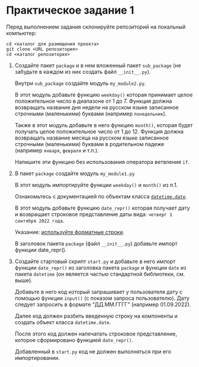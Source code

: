 # Практическое задание 1

Перед выполнением задания склонируйте репозиторий на локальный компьютер:

```
cd <каталог для размещения проекта>
git clone <URL репозитория>
cd <каталог репозитория>
```

1. Создайте пакет `package` и в нем вложенный пакет `sub_package` (не забудьте в каждом из них создать файл `__init__.py`).

   Внутри `sub_package` создайте модуль `my_module2.py`.
   
   В этот модуль добавьте функцию `weekday()` которая принимает целое положительное число в диапазоне от 1 до 7. Функция должна возвращать название дня недели на русском языке записанное строчными (маленькими) буквами (например `понедельник`).

   Также в этот модуль добавьте в него функцию `month()`, которая будет получать целое положительное число от 1 до 12. Функция должна возвращать название месяца на русском языке записанное строчными (маленькими) буквами в родительном падеже (например `января`, `февраля` и т.п.).

   Напишите эти функцию без использования оператора ветвления `if`.

2. В пакет `package` создайте модуль `my_module1.py`

   В этот модуль импортируйте функции `weekday()` и `month()` из п.1.

   Ознакомьтесь с документацией по объектам класса [`datetime.date`](https://docs.python.org/3/library/datetime.html#date-objects).

   В этот модуль добавьте функцию `date_repr()` которая получает дату и возвращает строковое представление даты вида: `четверг 1 сентября 2022 года`.

   Указание: [используйте форматные строки](https://pythonz.net/references/named/str-f/).

   В заголовок пакета `package` (файл `__init__.py`) добавьте импорт функции date_repr().

3. Создайте стартовый скрипт `start.py` и добавьте в него импорт функции `date_repr()` из заголовка пакета `package` и функции `date` из пакета `datetime` (он является частью стандартной библиотеки, см. выше).

   Добавьте в него код который запрашивает у пользователя дату с помощью функции `input()` (с показом запроса пользователю). Дату следует запросить в формате "ДД.ММ.ГГГГ" (например 01.09.2022).

   Далее код должен разбить введенную строку на компоненты и создать объект класса `datetime.date`.

   После этого код должен напечатать строковое представление, которое сформировано функцией `date_repr()`.

   Добавленный в `start.py` код не должен выполняться при его импортировании.
